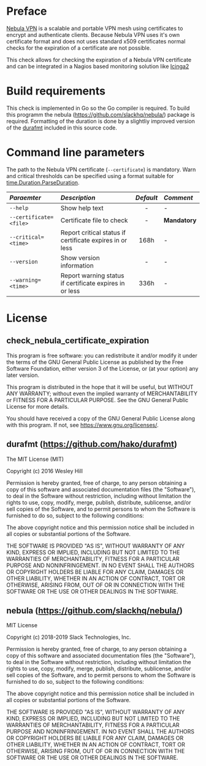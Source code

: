 # Preface
[Nebula VPN](https://github.com/slackhq/nebula) is a scalable and portable VPN mesh using certificates to encrypt and authenticate
clients. Because Nebula VPN uses it's own certificate format and does not uses standard x509 certificates normal
checks for the expiration of a certificate are not possible.

This check allows for checking the expiration of a Nebula VPN certificate and can be integrated
in a Nagios based monitoring solution like [Icinga2](https://icinga.com/products/)

# Build requirements
This check is implemented in Go so the Go compiler is required.
To build this programm the nebula (https://github.com/slackhq/nebula/) package is required.
Formatting of the duration is done by a slightliy improved version of the [durafmt](https://github.com/hako/durafmt) included in this source code.

# Command line parameters
The path to the Nebula VPN certificate (`--certificate`) is mandatory. Warn and critical thresholds can be specified using a format suitable for [time.Duration.ParseDuration](https://golang.org/pkg/time/#ParseDuration).

| *Paraemter* | *Description* | *Default* | *Comment* |
|:------------|:--------------|:---------:|:----------|
| `--help` | Show help text | - | - |
| `--certificate=<file>` | Certificate file to check | - | **Mandatory** |
| `--critical=<time>` | Report critical status if certificate expires in <time> or less | 168h | - |
| `--version` | Show version information | - | - |
| `--warning=<time>` | Report warning status if certificate expires in <time> or less | 336h | - |

# License
## check_nebula_certificate_expiration
This program is free software: you can redistribute it and/or modify
it under the terms of the GNU General Public License as published by
the Free Software Foundation, either version 3 of the License, or
(at your option) any later version.

This program is distributed in the hope that it will be useful,
but WITHOUT ANY WARRANTY; without even the implied warranty of
MERCHANTABILITY or FITNESS FOR A PARTICULAR PURPOSE.  See the
GNU General Public License for more details.

You should have received a copy of the GNU General Public License
along with this program.  If not, see <https://www.gnu.org/licenses/>.

## durafmt (https://github.com/hako/durafmt)
The MIT License (MIT)

Copyright (c) 2016 Wesley Hill

Permission is hereby granted, free of charge, to any person obtaining a copy
of this software and associated documentation files (the "Software"), to deal
in the Software without restriction, including without limitation the rights
to use, copy, modify, merge, publish, distribute, sublicense, and/or sell
copies of the Software, and to permit persons to whom the Software is
furnished to do so, subject to the following conditions:

The above copyright notice and this permission notice shall be included in all
copies or substantial portions of the Software.

THE SOFTWARE IS PROVIDED "AS IS", WITHOUT WARRANTY OF ANY KIND, EXPRESS OR
IMPLIED, INCLUDING BUT NOT LIMITED TO THE WARRANTIES OF MERCHANTABILITY,
FITNESS FOR A PARTICULAR PURPOSE AND NONINFRINGEMENT. IN NO EVENT SHALL THE
AUTHORS OR COPYRIGHT HOLDERS BE LIABLE FOR ANY CLAIM, DAMAGES OR OTHER
LIABILITY, WHETHER IN AN ACTION OF CONTRACT, TORT OR OTHERWISE, ARISING FROM,
OUT OF OR IN CONNECTION WITH THE SOFTWARE OR THE USE OR OTHER DEALINGS IN THE
SOFTWARE.

## nebula (https://github.com/slackhq/nebula/)
MIT License

Copyright (c) 2018-2019 Slack Technologies, Inc.

Permission is hereby granted, free of charge, to any person obtaining
a copy of this software and associated documentation files (the
"Software"), to deal in the Software without restriction, including
without limitation the rights to use, copy, modify, merge, publish,
distribute, sublicense, and/or sell copies of the Software, and to
permit persons to whom the Software is furnished to do so, subject to
the following conditions:

The above copyright notice and this permission notice shall be
included in all copies or substantial portions of the Software.

THE SOFTWARE IS PROVIDED "AS IS", WITHOUT WARRANTY OF ANY KIND,
EXPRESS OR IMPLIED, INCLUDING BUT NOT LIMITED TO THE WARRANTIES OF
MERCHANTABILITY, FITNESS FOR A PARTICULAR PURPOSE AND
NONINFRINGEMENT. IN NO EVENT SHALL THE AUTHORS OR COPYRIGHT HOLDERS BE
LIABLE FOR ANY CLAIM, DAMAGES OR OTHER LIABILITY, WHETHER IN AN ACTION
OF CONTRACT, TORT OR OTHERWISE, ARISING FROM, OUT OF OR IN CONNECTION
WITH THE SOFTWARE OR THE USE OR OTHER DEALINGS IN THE SOFTWARE.

